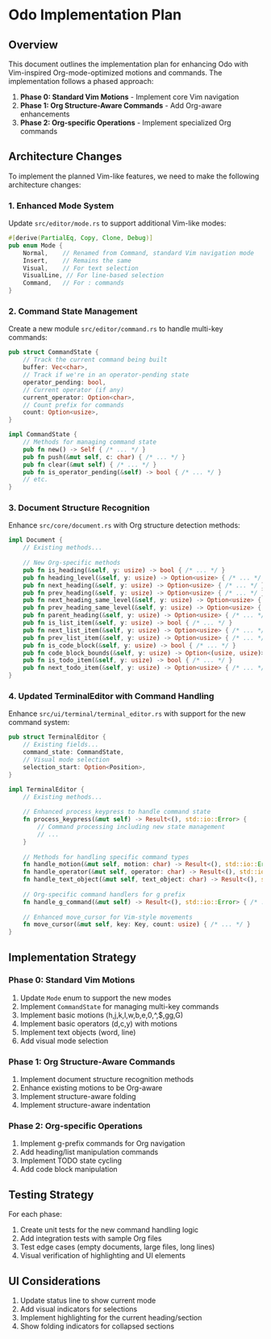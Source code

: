 # Odo Implementation Plan

## Overview

This document outlines the implementation plan for enhancing Odo with Vim-inspired Org-mode-optimized motions and commands. The implementation follows a phased approach:

1. **Phase 0: Standard Vim Motions** - Implement core Vim navigation
2. **Phase 1: Org Structure-Aware Commands** - Add Org-aware enhancements 
3. **Phase 2: Org-specific Operations** - Implement specialized Org commands

## Architecture Changes

To implement the planned Vim-like features, we need to make the following architecture changes:

### 1. Enhanced Mode System

Update `src/editor/mode.rs` to support additional Vim-like modes:

```rust
#[derive(PartialEq, Copy, Clone, Debug)]
pub enum Mode {
    Normal,    // Renamed from Command, standard Vim navigation mode
    Insert,    // Remains the same
    Visual,    // For text selection
    VisualLine, // For line-based selection
    Command,   // For : commands
}
```

### 2. Command State Management

Create a new module `src/editor/command.rs` to handle multi-key commands:

```rust
pub struct CommandState {
    // Track the current command being built
    buffer: Vec<char>,
    // Track if we're in an operator-pending state
    operator_pending: bool,
    // Current operator (if any)
    current_operator: Option<char>,
    // Count prefix for commands
    count: Option<usize>,
}

impl CommandState {
    // Methods for managing command state
    pub fn new() -> Self { /* ... */ }
    pub fn push(&mut self, c: char) { /* ... */ }
    pub fn clear(&mut self) { /* ... */ }
    pub fn is_operator_pending(&self) -> bool { /* ... */ }
    // etc.
}
```

### 3. Document Structure Recognition

Enhance `src/core/document.rs` with Org structure detection methods:

```rust
impl Document {
    // Existing methods...
    
    // New Org-specific methods
    pub fn is_heading(&self, y: usize) -> bool { /* ... */ }
    pub fn heading_level(&self, y: usize) -> Option<usize> { /* ... */ }
    pub fn next_heading(&self, y: usize) -> Option<usize> { /* ... */ }
    pub fn prev_heading(&self, y: usize) -> Option<usize> { /* ... */ }
    pub fn next_heading_same_level(&self, y: usize) -> Option<usize> { /* ... */ }
    pub fn prev_heading_same_level(&self, y: usize) -> Option<usize> { /* ... */ }
    pub fn parent_heading(&self, y: usize) -> Option<usize> { /* ... */ }
    pub fn is_list_item(&self, y: usize) -> bool { /* ... */ }
    pub fn next_list_item(&self, y: usize) -> Option<usize> { /* ... */ }
    pub fn prev_list_item(&self, y: usize) -> Option<usize> { /* ... */ }
    pub fn is_code_block(&self, y: usize) -> bool { /* ... */ }
    pub fn code_block_bounds(&self, y: usize) -> Option<(usize, usize)> { /* ... */ }
    pub fn is_todo_item(&self, y: usize) -> bool { /* ... */ }
    pub fn next_todo_item(&self, y: usize) -> Option<usize> { /* ... */ }
}
```

### 4. Updated TerminalEditor with Command Handling

Enhance `src/ui/terminal/terminal_editor.rs` with support for the new command system:

```rust
pub struct TerminalEditor {
    // Existing fields...
    command_state: CommandState,
    // Visual mode selection
    selection_start: Option<Position>,
}

impl TerminalEditor {
    // Existing methods...
    
    // Enhanced process_keypress to handle command state
    fn process_keypress(&mut self) -> Result<(), std::io::Error> {
        // Command processing including new state management
        // ...
    }
    
    // Methods for handling specific command types
    fn handle_motion(&mut self, motion: char) -> Result<(), std::io::Error> { /* ... */ }
    fn handle_operator(&mut self, operator: char) -> Result<(), std::io::Error> { /* ... */ }
    fn handle_text_object(&mut self, text_object: char) -> Result<(), std::io::Error> { /* ... */ }
    
    // Org-specific command handlers for g prefix
    fn handle_g_command(&mut self) -> Result<(), std::io::Error> { /* ... */ }
    
    // Enhanced move_cursor for Vim-style movements
    fn move_cursor(&mut self, key: Key, count: usize) { /* ... */ }
}
```

## Implementation Strategy

### Phase 0: Standard Vim Motions

1. Update `Mode` enum to support the new modes
2. Implement `CommandState` for managing multi-key commands
3. Implement basic motions (h,j,k,l,w,b,e,0,^,$,gg,G)
4. Implement basic operators (d,c,y) with motions
5. Implement text objects (word, line)
6. Add visual mode selection

### Phase 1: Org Structure-Aware Commands

1. Implement document structure recognition methods
2. Enhance existing motions to be Org-aware
3. Implement structure-aware folding
4. Implement structure-aware indentation

### Phase 2: Org-specific Operations

1. Implement g-prefix commands for Org navigation
2. Add heading/list manipulation commands
3. Implement TODO state cycling
4. Add code block manipulation

## Testing Strategy

For each phase:

1. Create unit tests for the new command handling logic
2. Add integration tests with sample Org files
3. Test edge cases (empty documents, large files, long lines)
4. Visual verification of highlighting and UI elements

## UI Considerations

1. Update status line to show current mode
2. Add visual indicators for selections
3. Implement highlighting for the current heading/section
4. Show folding indicators for collapsed sections